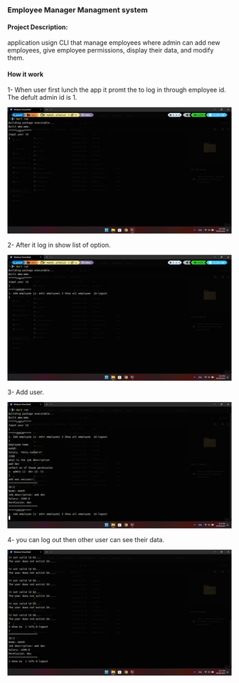 ### Employee Manager Managment system

#### Project Description:
application usign CLI that manage employees where admin can add new employees, give employee permissions, display their data, and modify them.

#### How it work
1- When user first lunch the app it promt the to log in through employee id. The defult admin id is 1.
 
 ![log in](screenshot\login.png)

2- After it log in show list of option.


 ![show option](screenshot\show%20option.png)


 3- Add user.

 ![add employee](screenshot\add%20employee.png)

4- you can log out then other user can see their data.

 ![log in to another user](screenshot\log%20in%20to%20another%20user.png)



